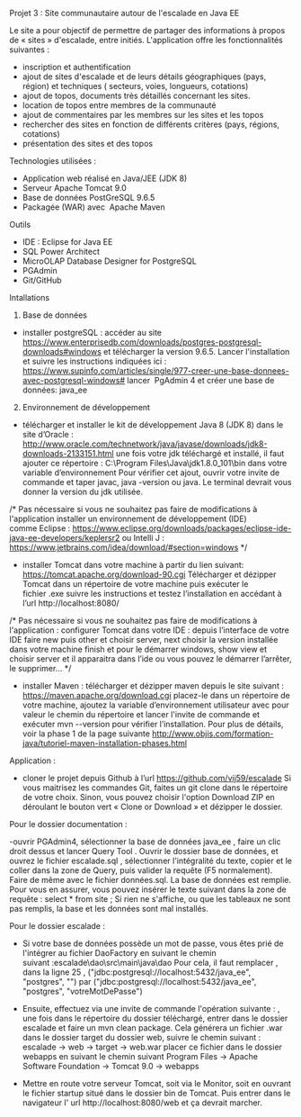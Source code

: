 Projet 3 : Site communautaire autour de l'escalade en Java EE

Le site a pour objectif de permettre de partager des informations à propos de « sites » d'escalade, entre initiés.
L'application offre les fonctionnalités suivantes :
- inscription et authentification
- ajout de sites d'escalade et de leurs détails géographiques (pays, région) et techniques ( secteurs, voies, longueurs, cotations)
- ajout de topos, documents très détaillés concernant les sites.
- location de topos entre membres de la communauté
- ajout de commentaires par les membres sur les sites et les topos
- rechercher des sites en fonction de différents critères (pays, régions, cotations)
- présentation des sites et des topos

Technologies utilisées :

- Application web réalisé en Java/JEE (JDK 8)
- Serveur Apache Tomcat 9.0
- Base de données PostGreSQL 9.6.5
- Packagée (WAR) avec  Apache Maven


Outils
- IDE : Eclipse for Java EE
- SQL Power Architect
- MicroOLAP Database Designer for PostgreSQL
- PGAdmin
- Git/GitHub

Intallations 

1) Base de données

- installer postgreSQL : accéder au site https://www.enterprisedb.com/downloads/postgres-postgresql-downloads#windows
et télécharger la version 9.6.5. 
Lancer l'installation et suivre les instructions indiquées ici : https://www.supinfo.com/articles/single/977-creer-une-base-donnees-avec-postgresql-windows#
lancer  PgAdmin 4 et créer une base de données: java_ee 

2) Environnement de développement

 - télécharger et installer le kit de développement Java 8 (JDK 8) dans le site d’Oracle :
http://www.oracle.com/technetwork/java/javase/downloads/jdk8-downloads-2133151.html
une fois votre jdk téléchargé et installé, il faut ajouter ce répertoire :
C:\Program Files\Java\jdk1.8.0_101\bin dans votre variable d’environnement Pour vérifier cet ajout, ouvrir votre invite de commande et taper javac, java -version ou java. 
Le terminal devrait vous donner la version du jdk utilisée.


/*                Pas nécessaire si vous ne souhaitez pas faire de modifications à l'application
 installer un environnement de développement (IDE) comme Eclipse :
https://www.eclipse.org/downloads/packages/eclipse-ide-java-ee-developers/keplersr2
ou Intelli J :
https://www.jetbrains.com/idea/download/#section=windows
*/               

 - installer Tomcat dans votre machine à partir du lien suivant: 
https://tomcat.apache.org/download-90.cgi
Télécharger et dézipper Tomcat dans un répertoire de votre machine puis exécuter le fichier .exe suivre les instructions et testez l’installation en accédant à l’url http://localhost:8080/
 
 /*                Pas nécessaire si vous ne souhaitez pas faire de modifications à l'application : 
configurer Tomcat dans votre IDE : depuis l’interface de votre IDE faire new puis other et choisir server, next choisir la version installée dans votre machine finish et pour le démarrer windows, show view et choisir server et il apparaitra dans l’ide ou vous pouvez le démarrer l’arrêter, le supprimer…
*/
 
 - installer Maven : télécharger et dézipper maven depuis le site suivant :
https://maven.apache.org/download.cgi
placez-le dans un répertoire de votre machine, ajoutez la variable d’environnement utilisateur avec pour valeur le chemin du répertoire et lancer l'invite de commande et exécuter mvn --version pour vérifier l’installation. Pour plus de détails, voir la phase 1 de la page suivante
http://www.objis.com/formation-java/tutoriel-maven-installation-phases.html

Application : 

- cloner le projet depuis Github à l’url https://github.com/vij59/escalade
Si vous maitrisez les commandes Git, faites un git clone  dans le répertoire de votre choix. Sinon, vous pouvez choisir l'option Download ZIP en déroulant le bouton vert « Clone or Download » et dézipper le dossier.

Pour le dossier documentation :

-ouvrir PGAdmin4, sélectionner la base de données java_ee , faire un clic droit dessus et lancer  Query Tool . Ouvrir le dossier base de données, et ouvrez le fichier escalade.sql , sélectionner l'intégralité du texte, copier et le coller dans la zone de Query, puis valider la requête (F5 normalement). Faire de même avec le fichier données.sql.
La base de données est remplie. 
Pour vous en assurer, vous pouvez insérer le texte suivant dans la zone de requête : 
select * from site ; 
Si rien ne s'affiche, ou que les tableaux ne sont pas remplis, la base et les données sont mal installés.

Pour le dossier escalade :
- Si votre base de données possède un mot de passe, vous êtes prié de l'intégrer au fichier DaoFactory en suivant le chemin suivant :escalade\dao\src\main\java\dao
Pour cela, il faut remplacer , dans la ligne 25 , ("jdbc:postgresql://localhost:5432/java_ee", "postgres", "") par 
("jdbc:postgresql://localhost:5432/java_ee", "postgres", "votreMotDePasse")

- Ensuite, effectuez via une invite de commande l'opération suivante : , une fois dans le répertoire du dossier téléchargé, entrer dans le dossier escalade et faire un mvn clean package. Cela générera un fichier .war dans le dossier target du dossier web, suivre le chemin suivant :
 escalade → web → target → web.war
placer ce fichier dans le dossier webapps en suivant le chemin suivant
Program Files → Apache Software Foundation → Tomcat 9.0 → webapps

- Mettre en route votre serveur Tomcat, soit via le Monitor, soit en ouvrant le fichier startup situé dans le dossier bin de Tomcat. Puis entrer dans le navigateur l' url http://localhost:8080/web et ça devrait marcher.
